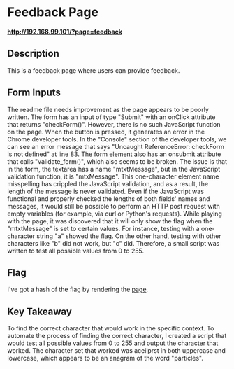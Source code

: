 # Feedback Page
__http://192.168.99.101/?page=feedback__
## Description
This is a feedback page where users can provide feedback. 

## Form Inputs
The readme file needs improvement as the page appears to be poorly written. The form has an input of type "Submit" with an onClick attribute that returns "checkForm()". However, there is no such JavaScript function on the page. When the button is pressed, it generates an error in the Chrome developer tools. In the "Console" section of the developer tools, we can see an error message that says "Uncaught ReferenceError: checkForm is not defined" at line 83. The form element also has an onsubmit attribute that calls "validate_form()", which also seems to be broken. The issue is that in the form, the textarea has a name "mtxtMessage", but in the JavaScript validation function, it is "mtxMessage". This one-character element name misspelling has crippled the JavaScript validation, and as a result, the length of the message is never validated.
Even if the JavaScript was functional and properly checked the lengths of both fields' names and messages, it would still be possible to perform an HTTP post request with empty variables (for example, via curl or Python's requests). While playing with the page, it was discovered that it will only show the flag when the "mtxtMessage" is set to certain values. For instance, testing with a one-character string "a" showed the flag. On the other hand, testing with other characters like "b" did not work, but "c" did. Therefore, a small script was written to test all possible values from 0 to 255.

## Flag
I've got a hash of the flag by rendering the [page](#http://192.168.99.101/?page=feedback). 


## Key Takeaway
To find the correct character that would work in the specific context. To automate the process of finding the correct character, I created a script that would test all possible values from 0 to 255 and output the character that worked. The character set that worked was aceilprst in both uppercase and lowercase, which appears to be an anagram of the word "particles".